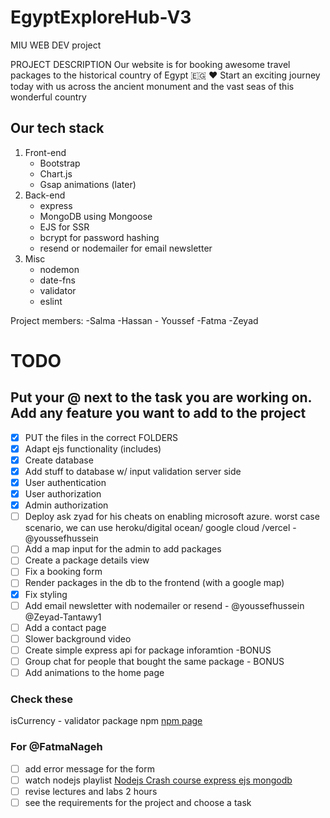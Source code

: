 # EgyptExploreHub-V3

MIU WEB DEV project

PROJECT DESCRIPTION
Our website is for booking awesome travel packages to the historical country of Egypt 🇪🇬 ♥
Start an exciting journey today with us across the ancient monument and the vast seas of this wonderful country

## Our tech stack

1. Front-end
    - Bootstrap
    - Chart.js
    - Gsap animations (later)
2. Back-end
    - express
    - MongoDB using Mongoose
    - EJS for SSR
    - bcrypt for password hashing
    - resend or nodemailer for email newsletter
3. Misc
    - nodemon
    - date-fns
    - validator
    - eslint

Project members:
-Salma -Hassan - Youssef -Fatma -Zeyad

# TODO

## Put your @ next to the task you are working on. Add any feature you want to add to the project

- [X] PUT the files in the correct FOLDERS
- [X] Adapt ejs functionality (includes)
- [X] Create database
- [X] Add stuff to database w/ input validation server side
- [X] User authentication
- [X] User authorization
- [X] Admin authorization
- [ ] Deploy ask zyad for his cheats on enabling microsoft azure. worst case scenario, we can use heroku/digital ocean/ google cloud /vercel  - @youssefhussein
- [ ] Add a map input for the admin to add packages
- [ ] Create a package details view
- [ ] Fix a booking form
- [ ] Render packages in the db to the frontend (with a google map)
- [X] Fix styling
- [ ] Add email newsletter with nodemailer or resend - @youssefhussein @Zeyad-Tantawy1
- [ ] Add a contact page
- [ ] Slower background video
- [ ] Create simple express api for package inforamtion -BONUS
- [ ] Group chat for people that bought the same package - BONUS
- [ ] Add animations to the home page

### Check these

isCurrency - validator package npm [npm page](https://www.npmjs.com/package/validator)


### For @FatmaNageh
- [ ] add error message for the form
- [ ] watch nodejs playlist [Nodejs Crash course express ejs mongodb](https://www.youtube.com/playlist?list=PL4cUxeGkcC9jsz4LDYc6kv3ymONOKxwBU)
- [ ] revise lectures and labs 2 hours
- [ ] see the requirements for the project and choose a task
